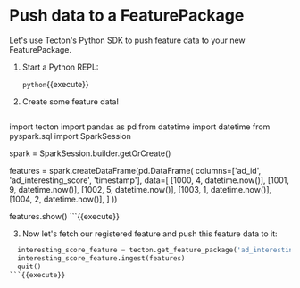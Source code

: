 # Push data to a FeaturePackage

Let's use Tecton's Python SDK to push feature data to your new FeaturePackage.

1. Start a Python REPL:

   `python`{{execute}}

2. Create some feature data!

    ```python
  import tecton
  import pandas as pd
  from datetime import datetime
  from pyspark.sql import SparkSession

  spark = SparkSession.builder.getOrCreate()

  features = spark.createDataFrame(pd.DataFrame(
      columns=['ad_id', 'ad_interesting_score', 'timestamp'],
      data=[
          [1000, 4, datetime.now()],
          [1001, 9, datetime.now()],
          [1002, 5, datetime.now()],
          [1003, 1, datetime.now()],
          [1004, 2, datetime.now()],
      ]
  ))

  features.show()
    ```{{execute}}


3. Now let's fetch our registered feature and push this feature data to it:

  ```python
    interesting_score_feature = tecton.get_feature_package('ad_interesting_score')
    interesting_score_feature.ingest(features)
    quit()
  ```{{execute}}

